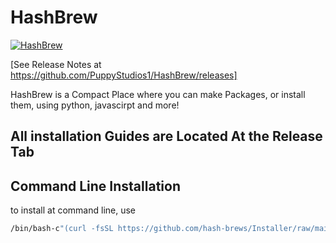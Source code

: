 # HashBrew
[![HashBrew](https://github.com/PuppyStudios1/HashBrew/actions/workflows/main.yml/badge.svg?branch=main)](https://github.com/PuppyStudios1/HashBrew/actions/workflows/main.yml)

[See Release Notes at https://github.com/PuppyStudios1/HashBrew/releases]

HashBrew is a Compact Place where you can make Packages, or install them, using python, javascirpt and more!

<h2>All installation Guides are Located At the Release Tab</h2>

<h2>Command Line Installation</h2>
to install at command line, use

```bash
/bin/bash-c"(curl -fsSL https://github.com/hash-brews/Installer/raw/main/Hash/Install.sh)"
```


